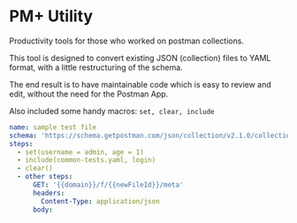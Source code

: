 # PM+ Utility

Productivity tools for those who worked on postman collections.

This tool is designed to convert existing JSON (collection) files to YAML format, with a little restructuring of the schema.

The end result is to have maintainable code which is easy to review and edit, without the need for the Postman App.

Also included some handy macros: `set, clear, include`

```yaml
name: sample test file
schema: 'https://schema.getpostman.com/json/collection/v2.1.0/collection.json'
steps:
  - set(username = admin, age = 1)
  - include(common-tests.yaml, login)
  - clear()
  - other steps:
      GET: '{{domain}}/f/{{newFileId}}/meta'
      headers:
        Content-Type: application/json
      body:
```